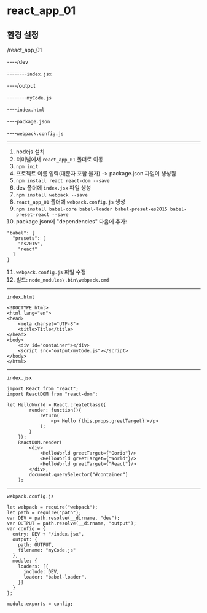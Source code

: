 # react_app_01

## 환경 설정
/react_app_01

----/dev

--------`index.jsx`

----/output

--------`myCode.js`

----`index.html`

----`package.json`

----`webpack.config.js`

-------------------------------------------------------------------------------------

1. nodejs 설치
2. 터미널에서 `react_app_01` 폴더로 이동
3. `npm init`
4. 프로젝트 이름 입력(대문자 포함 불가) -> package.json 파일이 생성됨
5. `npm install react react-dom --save`
6. dev 폴더에 `index.jsx` 파일 생성
7. `npm install webpack --save`
8. `react_app_01` 폴더에 `webpack.config.js` 생성
9. `npm install babel-core babel-loader babel-preset-es2015 babel-preset-react --save`
10. package.json에 "dependencies" 다음에 추가:
```
"babel": {
  "presets": [
    "es2015",
    "reacf"
  ]
}
```
11. `webpack.config.js` 파일 수정
12. 빌드: `node_modules\.bin\webpack.cmd`

-------------------------------------------------------------------------------------

`index.html`
```
<!DOCTYPE html>
<html lang="en">
<head>
    <meta charset="UTF-8">
    <title>Title</title>
</head>
<body>
    <div id="container"></div>
    <script src="output/myCode.js"></script>
</body>
</html>
```

-------------------------------------------------------------------------------------

`index.jsx`
```
import React from "react";
import ReactDOM from "react-dom";

let HelloWorld = React.createClass({
        render: function(){
            return(
                <p> Hello {this.props.greetTarget}!</p>
            );
        }
    });
    ReactDOM.render(
        <div>
            <HelloWorld greetTarget={"Gorio"}/>
            <HelloWorld greetTarget={"World"}/>
            <HelloWorld greetTarget={"React"}/>
        </div>,
        document.querySelector("#container")
    );
```

-------------------------------------------------------------------------------------

`webpack.config.js`
```
let webpack = require("webpack");
let path = require("path");
var DEV = path.resolve(__dirname, "dev");
var OUTPUT = path.resolve(__dirname, "output");
var config = {
  entry: DEV + "/index.jsx",
  output: {
    path: OUTPUT,
    filename: "myCode.js"
  },
  module: {
    loaders: [{
      include: DEV,
      loader: "babel-loader",
    }]
  }
};

module.exports = config;
```
